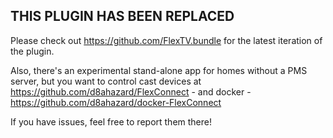 ## THIS PLUGIN HAS BEEN REPLACED

Please check out https://github.com/FlexTV.bundle for the latest iteration of the plugin.

Also, there's an experimental stand-alone app for homes without a PMS server, but you want to control cast devices at https://github.com/d8ahazard/FlexConnect - and docker - https://github.com/d8ahazard/docker-FlexConnect

If you have issues, feel free to report them there!
